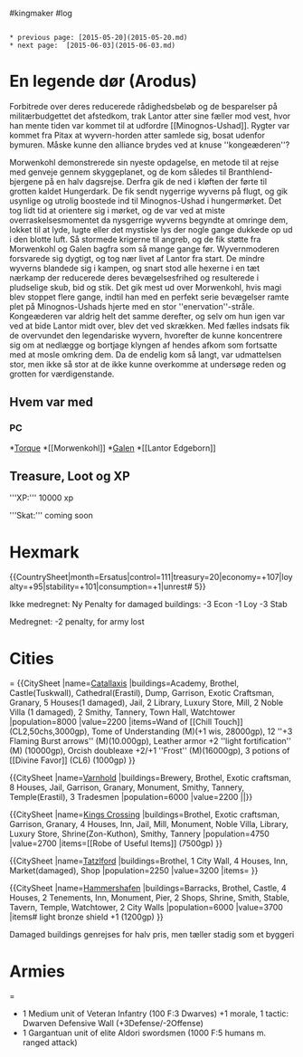 #kingmaker #log

```ad-info

* previous page: [2015-05-20](2015-05-20.md)
* next page:  [2015-06-03](2015-06-03.md) 
```

# En legende dør (Arodus)  
 
Forbitrede over deres reducerede rådighedsbeløb og de besparelser på militærbudgettet det afstedkom, trak Lantor atter sine fæller mod vest, hvor han mente tiden var kommet til at udfordre [[Minognos-Ushad]]. Rygter var kommet fra Pitax at wyvern-horden atter samlede sig, bosat udenfor bymuren. Måske kunne den alliance brydes ved at knuse ''kongeæderen''?
Morwenkohl demonstrerede sin nyeste opdagelse, en metode til at rejse med genveje gennem skyggeplanet, og de kom således til Branthlend-bjergene på en halv dagsrejse. Derfra gik de ned i kløften der førte til grotten kaldet Hungerdark. De fik sendt nygerrige wyverns på flugt, og gik usynlige og utrolig boostede ind til Minognos-Ushad i hungermørket. Det tog lidt tid at orientere sig i mørket, og de var ved at miste overraskelsesmomentet da nysgerrige wyverns begyndte at omringe dem, lokket til at lyde, lugte eller det mystiske lys der nogle gange dukkede op ud i den blotte luft. Så stormede krigerne til angreb, og de fik støtte fra Morwenkohl og Galen bagfra som så mange gange før. Wyvernmoderen forsvarede sig dygtigt, og tog nær livet af Lantor fra start. De mindre wyverns blandede sig i kampen, og snart stod alle hexerne i en tæt nærkamp der reducerede deres bevægelsesfrihed og resulterede i pludselige skub, bid og stik. Det gik mest ud over Morwenkohl, hvis magi blev stoppet flere gange, indtil han med en perfekt serie bevægelser ramte plet på Minognos-Ushads hjerte med en stor ''enervation''-stråle. Kongeæderen var aldrig helt det samme derefter, og selv om hun igen var ved at bide Lantor midt over, blev det ved skrækken. Med fælles indsats fik de overvundet den legendariske wyvern, hvorefter de kunne koncentrere sig om at nedlægge og bortjage klyngen af hendes afkom som fortsatte med at mosle omkring dem. Da de endelig kom så langt, var udmattelsen stor, men ikke så stor at de ikke kunne overkomme at undersøge reden og grotten for værdigenstande.
## Hvem var med 
### PC 
 
*[Torque](Torque%20Firebrand.md)
*[[Morwenkohl]]
*[Galen](Galen%20Jabir.md)
*[[Lantor Edgeborn]]
## Treasure, Loot og XP 
'''XP:''' 10000 xp 
'''Skat:''' coming soon
# Hexmark  
{{CountrySheet|month=Ersatus|control=111|treasury=20|economy=+107|loyalty=+95|stability=+101|consumption=+1|unrest# 5}} 
Ikke medregnet: Ny Penalty for damaged buildings: -3 Econ -1 Loy -3 Stab 
Medregnet: -2 penalty, for army lost
 
# Cities  
=
{{CitySheet
|name=[Catallaxis](Catallaxis.md)
|buildings=Academy, Brothel, Castle(Tuskwall), Cathedral(Erastil), Dump, Garrison, Exotic Craftsman, Granary, 5 Houses(1 damaged), Jail, 2 Library, Luxury Store, Mill, 2 Noble Villa (1 damaged), 2 Smithy, Tannery, Town Hall, Watchtower
|population=8000
|value=2200
|items=Wand of [[Chill Touch]] (CL2,50chs,3000gp), Tome of Understanding (M)(+1 wis, 28000gp), 12 ''+3 Flaming Burst arrows'' (M)(10.000gp), Leather armor +2 ''light fortification'' (M) (10000gp), Orcish doubleaxe +2/+1 ''Frost'' (M)(16000gp), 3 potions of [[Divine Favor]] (CL6) (1000gp)
}}
{{CitySheet
|name=[Varnhold](Varnhold.md)
|buildings=Brewery, Brothel, Exotic craftsman, 8 Houses, Jail, Garrison, Granary, Monument, Smithy, Tannery, Temple(Erastil), 3 Tradesmen
|population=6000
|value=2200
||}}
{{CitySheet
|name=[Kings Crossing](Kings%20Crossing.md)
|buildings=Brothel, Exotic craftsman, Garrison, Granary, 4 Houses, Inn, Jail, Mill, Monument, Noble Villa, Library, Luxury Store, Shrine(Zon-Kuthon), Smithy, Tannery 
|population=4750
|value=2700
|items=[[Robe of Useful Items]] (7500gp)
}}
{{CitySheet
|name=[Tatzlford](Tatzlford.md)
|buildings=Brothel, 1 City Wall, 4 Houses, Inn, Market(damaged), Shop
|population=2250
|value=3200
|items=
}}
{{CitySheet
|name=[Hammershafen](Hammershafen.md)
|buildings=Barracks, Brothel, Castle, 4 Houses, 2 Tenements, Inn, Monument, Pier, 2 Shops, Shrine, Smith, Stable, Tavern, Temple, Watchtower, 2 City Walls
|population=6000
|value=3700
|items# light bronze shield +1 (1200gp)
}}
Damaged buildings genrejses for halv pris, men tæller stadig som et byggeri
 
# Armies 
=
* 1 Medium unit of Veteran Infantry (100 F:3 Dwarves) +1 morale, 1 tactic: Dwarven Defensive Wall (+3Defense/-2Offense)
* 1 Gargantuan unit of elite Aldori swordsmen (1000 F:5 humans m. ranged attack)
